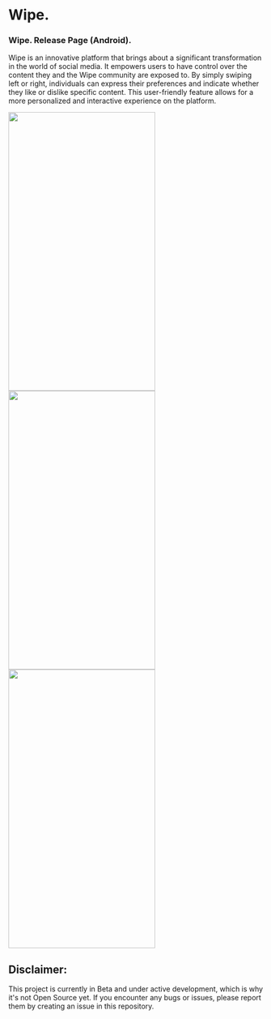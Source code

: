 # Wipe.
### Wipe. Release Page (Android).
Wipe is an innovative platform that brings about a significant transformation in the world of social media. It empowers users to have control over the content they and the Wipe community are exposed to. By simply swiping left or right, individuals can express their preferences and indicate whether they like or dislike specific content. This user-friendly feature allows for a more personalized and interactive experience on the platform.

 
<img src="https://github.com/user-attachments/assets/9589d9c1-7e29-46d8-afda-2ff77f31a2dc" width="290" height="550">
<img src="https://github.com/user-attachments/assets/91e9aa97-9fcb-460e-b6e8-f55831586dda" width="290" height="550">
<img src="https://github.com/user-attachments/assets/0641e4cc-ffb7-44ae-891f-290d3513327c" width="290" height="550">





## Disclaimer:

This project is currently in Beta and under active development, which is why it's not Open Source yet. 
If you encounter any bugs or issues, please report them by creating an issue in this repository.

